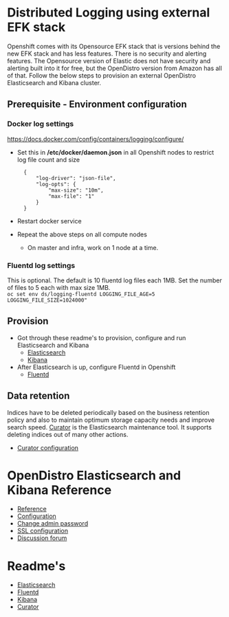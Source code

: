 # Distributed Logging using external EFK stack
Openshift comes with its Opensource EFK stack that is versions behind the new EFK stack and has less features. There is no security and alerting features. 
The Opensource version of Elastic does not have security and alerting built into it for free, but the OpenDistro version from Amazon has all of that. 
Follow the below steps to provision an external OpenDistro Elasticsearch and Kibana cluster. 

## Prerequisite - Environment configuration
### Docker log settings
https://docs.docker.com/config/containers/logging/configure/
- Set this in __/etc/docker/daemon.json__ in all Openshift nodes to restrict log file count and size
        
        {
            "log-driver": "json-file",
            "log-opts": {
                "max-size": "10m",
                "max-file": "1"
            }
        }
- Restart docker service
- Repeat the above steps on all compute nodes
  - On master and infra, work on 1 node at a time.

### Fluentd log settings
This is optional. The default is 10 fluentd log files each 1MB.
Set the number of files to 5 each with max size 1MB.      
`oc set env ds/logging-fluentd LOGGING_FILE_AGE=5 LOGGING_FILE_SIZE=1024000"`


## Provision
- Got through these readme's to provision, configure and run Elasticsearch and Kibana
  - [Elasticsearch](elasticsearch/README.md)
  - [Kibana](kibana/README.md)
- After Elasticsearch is up, configure Fluentd in Openshift
  - [Fluentd](fluentd/README.md)

## Data retention
Indices have to be deleted periodically based on the business retention policy and also to maintain optimum storage capacity needs and improve search speed. 
[Curator](https://www.elastic.co/guide/en/elasticsearch/client/curator/current/index.html) is the Elasticsearch maintenance tool. It supports deleting indices out of many other actions.
- [Curator configuration](curator/README.md)


# OpenDistro Elasticsearch and Kibana Reference
- [Reference](https://opendistro.github.io/for-elasticsearch/)
- [Configuration](https://opendistro.github.io/for-elasticsearch-docs/)
- [Change admin password](https://aws.amazon.com/blogs/opensource/change-passwords-open-distro-for-elasticsearch/)
- [SSL configuration](https://aws.amazon.com/blogs/opensource/add-ssl-certificates-open-distro-for-elasticsearch/?nc1=b_rp)
- [Discussion forum](https://discuss.opendistrocommunity.dev/)

# Readme's
- [Elasticsearch](elasticsearch/README.md)
- [Fluentd](fluentd/README.md)
- [Kibana](kibana/README.md)
- [Curator](curator/README.md)
